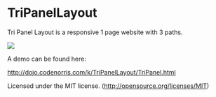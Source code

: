 # TriPanelLayout

Tri Panel Layout is a responsive 1 page website with 3 paths.

<img src="http://dojo.codenorris.com/k/images/TriPanelLayout1.jpg">

A demo can be found here:

http://dojo.codenorris.com/k/TriPanelLayout/TriPanel.html

Licensed under the MIT license. (http://opensource.org/licenses/MIT)
